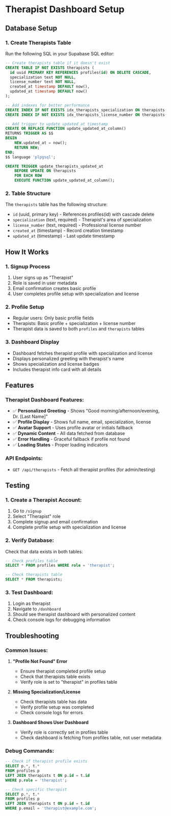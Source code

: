 # Therapist Dashboard Setup

## Database Setup

### 1. Create Therapists Table

Run the following SQL in your Supabase SQL editor:

```sql
-- Create therapists table if it doesn't exist
CREATE TABLE IF NOT EXISTS therapists (
  id uuid PRIMARY KEY REFERENCES profiles(id) ON DELETE CASCADE,
  specialization text NOT NULL,
  license_number text NOT NULL,
  created_at timestamp DEFAULT now(),
  updated_at timestamp DEFAULT now()
);

-- Add indexes for better performance
CREATE INDEX IF NOT EXISTS idx_therapists_specialization ON therapists(specialization);
CREATE INDEX IF NOT EXISTS idx_therapists_license_number ON therapists(license_number);

-- Add trigger to update updated_at timestamp
CREATE OR REPLACE FUNCTION update_updated_at_column()
RETURNS TRIGGER AS $$
BEGIN
    NEW.updated_at = now();
    RETURN NEW;
END;
$$ language 'plpgsql';

CREATE TRIGGER update_therapists_updated_at 
    BEFORE UPDATE ON therapists 
    FOR EACH ROW 
    EXECUTE FUNCTION update_updated_at_column();
```

### 2. Table Structure

The `therapists` table has the following structure:

- `id` (uuid, primary key) - References profiles(id) with cascade delete
- `specialization` (text, required) - Therapist's area of specialization
- `license_number` (text, required) - Professional license number
- `created_at` (timestamp) - Record creation timestamp
- `updated_at` (timestamp) - Last update timestamp

## How It Works

### 1. Signup Process
1. User signs up as "Therapist"
2. Role is saved in user metadata
3. Email confirmation creates basic profile
4. User completes profile setup with specialization and license

### 2. Profile Setup
- Regular users: Only basic profile fields
- Therapists: Basic profile + specialization + license number
- Therapist data is saved to both `profiles` and `therapists` tables

### 3. Dashboard Display
- Dashboard fetches therapist profile with specialization and license
- Displays personalized greeting with therapist's name
- Shows specialization and license badges
- Includes therapist info card with all details

## Features

### Therapist Dashboard Features:
- ✅ **Personalized Greeting** - Shows "Good morning/afternoon/evening, Dr. [Last Name]"
- ✅ **Profile Display** - Shows full name, email, specialization, license
- ✅ **Avatar Support** - Uses profile avatar or initials fallback
- ✅ **Dynamic Content** - All data fetched from database
- ✅ **Error Handling** - Graceful fallback if profile not found
- ✅ **Loading States** - Proper loading indicators

### API Endpoints:
- `GET /api/therapists` - Fetch all therapist profiles (for admin/testing)

## Testing

### 1. Create a Therapist Account:
1. Go to `/signup`
2. Select "Therapist" role
3. Complete signup and email confirmation
4. Complete profile setup with specialization and license

### 2. Verify Database:
Check that data exists in both tables:
```sql
-- Check profiles table
SELECT * FROM profiles WHERE role = 'therapist';

-- Check therapists table
SELECT * FROM therapists;
```

### 3. Test Dashboard:
1. Login as therapist
2. Navigate to `/dashboard`
3. Should see therapist dashboard with personalized content
4. Check console logs for debugging information

## Troubleshooting

### Common Issues:

1. **"Profile Not Found" Error**
   - Ensure therapist completed profile setup
   - Check that therapists table exists
   - Verify role is set to "therapist" in profiles table

2. **Missing Specialization/License**
   - Check therapists table has data
   - Verify profile setup was completed
   - Check console logs for errors

3. **Dashboard Shows User Dashboard**
   - Verify role is correctly set in profiles table
   - Check dashboard is fetching from profiles table, not user metadata

### Debug Commands:
```sql
-- Check if therapist profile exists
SELECT p.*, t.* 
FROM profiles p 
LEFT JOIN therapists t ON p.id = t.id 
WHERE p.role = 'therapist';

-- Check specific therapist
SELECT p.*, t.* 
FROM profiles p 
LEFT JOIN therapists t ON p.id = t.id 
WHERE p.email = 'therapist@example.com';
``` 